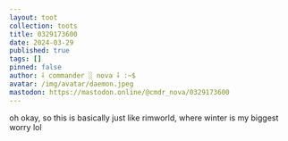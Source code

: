 ```yaml
---
layout: toot
collection: toots
title: 0329173600
date: 2024-03-29
published: true
tags: []
pinned: false
author: ⸸ commander ░ nova ⸸ :~$
avatar: /img/avatar/daemon.jpeg
mastodon: https://mastodon.online/@cmdr_nova/0329173600
---
```


oh okay, so this is basically just like rimworld, where winter is my biggest worry lol
